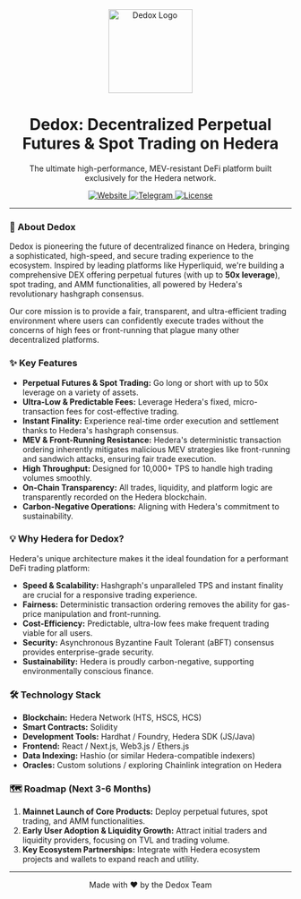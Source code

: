 <div align="center">
  <img src="https://path/to/your/logo.png" alt="Dedox Logo" width="150"/>
  <h1>Dedox: Decentralized Perpetual Futures & Spot Trading on Hedera</h1>
  <p>The ultimate high-performance, MEV-resistant DeFi platform built exclusively for the Hedera network.</p>
  
  <p>
    <a href="https://dedox.xyz" target="_blank">
      <img src="https://img.shields.io/badge/Website-Live-blue?style=for-the-badge&logo=vercel" alt="Website"/>
    </a>
    <a href="https://t.me/kekatsuragi" target="_blank">
      <img src="https://img.shields.io/badge/Telegram-Join-2CA5E0?style=for-the-badge&logo=telegram&logoColor=white" alt="Telegram"/>
    </a>
    <a href="https://github.com/dedoxfi/dedoxfi/blob/main/LICENSE" target="_blank">
      <img src="https://img.shields.io/github/license/dedox-project/dedox?style=for-the-badge&color=blue" alt="License"/>
    </a>
  </p>
</div>

---

### 🚀 About Dedox

Dedox is pioneering the future of decentralized finance on Hedera, bringing a sophisticated, high-speed, and secure trading experience to the ecosystem. Inspired by leading platforms like Hyperliquid, we're building a comprehensive DEX offering perpetual futures (with up to **50x leverage**), spot trading, and AMM functionalities, all powered by Hedera's revolutionary hashgraph consensus.

Our core mission is to provide a fair, transparent, and ultra-efficient trading environment where users can confidently execute trades without the concerns of high fees or front-running that plague many other decentralized platforms.

### ✨ Key Features

*   **Perpetual Futures & Spot Trading:** Go long or short with up to 50x leverage on a variety of assets.
*   **Ultra-Low & Predictable Fees:** Leverage Hedera's fixed, micro-transaction fees for cost-effective trading.
*   **Instant Finality:** Experience real-time order execution and settlement thanks to Hedera's hashgraph consensus.
*   **MEV & Front-Running Resistance:** Hedera's deterministic transaction ordering inherently mitigates malicious MEV strategies like front-running and sandwich attacks, ensuring fair trade execution.
*   **High Throughput:** Designed for 10,000+ TPS to handle high trading volumes smoothly.
*   **On-Chain Transparency:** All trades, liquidity, and platform logic are transparently recorded on the Hedera blockchain.
*   **Carbon-Negative Operations:** Aligning with Hedera's commitment to sustainability.

### 💡 Why Hedera for Dedox?

Hedera's unique architecture makes it the ideal foundation for a performant DeFi trading platform:

*   **Speed & Scalability:** Hashgraph's unparalleled TPS and instant finality are crucial for a responsive trading experience.
*   **Fairness:** Deterministic transaction ordering removes the ability for gas-price manipulation and front-running.
*   **Cost-Efficiency:** Predictable, ultra-low fees make frequent trading viable for all users.
*   **Security:** Asynchronous Byzantine Fault Tolerant (aBFT) consensus provides enterprise-grade security.
*   **Sustainability:** Hedera is proudly carbon-negative, supporting environmentally conscious finance.

### 🛠️ Technology Stack

*   **Blockchain:** Hedera Network (HTS, HSCS, HCS)
*   **Smart Contracts:** Solidity
*   **Development Tools:** Hardhat / Foundry, Hedera SDK (JS/Java)
*   **Frontend:** React / Next.js, Web3.js / Ethers.js
*   **Data Indexing:** Hashio (or similar Hedera-compatible indexers)
*   **Oracles:** Custom solutions / exploring Chainlink integration on Hedera

### 🗺️ Roadmap (Next 3-6 Months)

1.  **Mainnet Launch of Core Products:** Deploy perpetual futures, spot trading, and AMM functionalities.
2.  **Early User Adoption & Liquidity Growth:** Attract initial traders and liquidity providers, focusing on TVL and trading volume.
3.  **Key Ecosystem Partnerships:** Integrate with Hedera ecosystem projects and wallets to expand reach and utility.



---

<div align="center">
  <p>Made with ❤️ by the Dedox Team</p>
</div>
